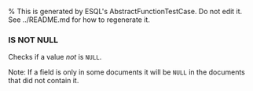 % This is generated by ESQL's AbstractFunctionTestCase. Do not edit it. See ../README.md for how to regenerate it.

### IS NOT NULL
Checks if a value *not* is `NULL`.

Note: If a field is only in some documents it will be `NULL` in the documents that did not contain it.
